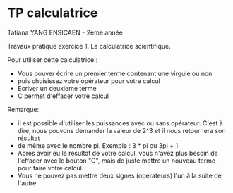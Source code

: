# TP calculatrice
Tatiana YANG
ENSICAEN - 2ème année

Travaux pratique exercice 1.
La calculatrice scientifique.

Pour utiliser cette calculatrice : 

* Vous pouver écrire un premier terme contenant une virgule ou non
* puis choisissez votre opérateur pour votre calcul
* Ecriver un deuxieme terme
* C permet d'effacer votre calcul

Remarque:
* il est possible d'utiliser les puissances avec ou sans opérateur. C'est à dire, nous pouvons demander la valeur de 2^3 et il nous retournera son résultat
* de même avec le nombre pi. Exemple : 3 * pi ou 3pi + 1
* Après avoir eu le résultat de votre calcul, vous n'avez plus besoin de l'effacer avec le bouton "C", mais de juste mettre un nouveau terme pour faire votre calcul.
* Vous ne pouvez pas mettre deux signes (opérateurs) l'un à la suite de l'autre.
